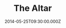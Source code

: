 ---
title: "The Altar"
image: "https://i.imgur.com/MuLYIpM.jpg"
date: "2014-05-25T09:30:00.000Z"
video:
  type: "vimeo"
  id: 96460503
speaker:
  name: "Rob Yanike"
  permalink: "rob-yanike"
series: "noah"
---